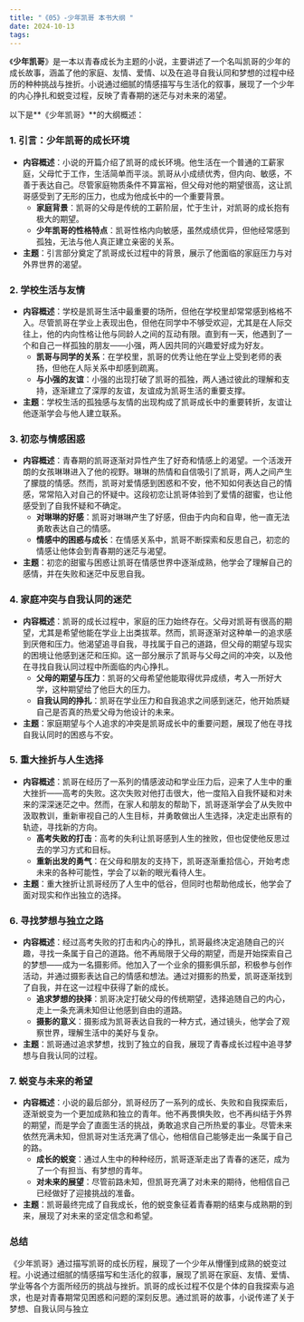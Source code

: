 ```yaml
---
title: "《05》-少年凯哥 本书大纲 "
date: 2024-10-13
tags: 
---
```

《**少年凯哥**》是一本以青春成长为主题的小说，主要讲述了一个名叫凯哥的少年的成长故事，涵盖了他的家庭、友情、爱情、以及在追寻自我认同和梦想的过程中经历的种种挑战与挫折。小说通过细腻的情感描写与生活化的叙事，展现了一个少年的内心挣扎和蜕变过程，反映了青春期的迷茫与对未来的渴望。

以下是**《少年凯哥》**的大纲概述：

### 1. **引言：少年凯哥的成长环境**
- **内容概述**：小说的开篇介绍了凯哥的成长环境。他生活在一个普通的工薪家庭，父母忙于工作，生活简单而平淡。凯哥从小成绩优秀，但内向、敏感，不善于表达自己。尽管家庭物质条件不算富裕，但父母对他的期望很高，这让凯哥感受到了无形的压力，也成为他成长中的一个重要背景。
  - **家庭背景**：凯哥的父母是传统的工薪阶层，忙于生计，对凯哥的成长抱有极大的期望。
  - **少年凯哥的性格特点**：凯哥性格内向敏感，虽然成绩优异，但他经常感到孤独，无法与他人真正建立亲密的关系。
- **主题**：引言部分奠定了凯哥成长过程中的背景，展示了他面临的家庭压力与对外界世界的渴望。

### 2. **学校生活与友情**
- **内容概述**：学校是凯哥生活中最重要的场所，但他在学校里却常常感到格格不入。尽管凯哥在学业上表现出色，但他在同学中不够受欢迎，尤其是在人际交往上，他的内向性格让他与同龄人之间的互动有限。直到有一天，他遇到了一个和自己一样孤独的朋友——小强，两人因共同的兴趣爱好成为好友。
  - **凯哥与同学的关系**：在学校里，凯哥的优秀让他在学业上受到老师的表扬，但他在人际关系中却感到疏离。
  - **与小强的友谊**：小强的出现打破了凯哥的孤独，两人通过彼此的理解和支持，逐渐建立了深厚的友谊，友谊成为凯哥生活的重要支撑。
- **主题**：学校生活的孤独感与友情的出现构成了凯哥成长中的重要转折，友谊让他逐渐学会与他人建立联系。

### 3. **初恋与情感困惑**
- **内容概述**：青春期的凯哥逐渐对异性产生了好奇和情感上的渴望。一个活泼开朗的女孩琳琳进入了他的视野。琳琳的热情和自信吸引了凯哥，两人之间产生了朦胧的情感。然而，凯哥对爱情感到困惑和不安，他不知如何表达自己的情感，常常陷入对自己的怀疑中。这段初恋让凯哥体验到了爱情的甜蜜，也让他感受到了自我怀疑和不确定。
  - **对琳琳的好感**：凯哥对琳琳产生了好感，但由于内向和自卑，他一直无法勇敢表达自己的情感。
  - **情感中的困惑与成长**：在情感关系中，凯哥不断探索和反思自己，初恋的情感让他体会到青春期的迷茫与渴望。
- **主题**：初恋的甜蜜与困惑让凯哥在情感世界中逐渐成熟，他学会了理解自己的感情，并在失败和迷茫中反思自我。

### 4. **家庭冲突与自我认同的迷茫**
- **内容概述**：凯哥的成长过程中，家庭的压力始终存在。父母对凯哥有很高的期望，尤其是希望他能在学业上出类拔萃。然而，凯哥逐渐对这种单一的追求感到厌倦和压力。他渴望追寻自我，寻找属于自己的道路，但父母的期望与现实的困境让他感到迷茫和压抑。这一部分展示了凯哥与父母之间的冲突，以及他在寻找自我认同过程中所面临的内心挣扎。
  - **父母的期望与压力**：凯哥的父母希望他能取得优异成绩，考入一所好大学，这种期望给了他巨大的压力。
  - **自我认同的挣扎**：凯哥在学业压力和自我追求之间感到迷茫，他开始质疑自己是否真的热爱父母为他设计的未来。
- **主题**：家庭期望与个人追求的冲突是凯哥成长中的重要问题，展现了他在寻找自我认同时的困惑与不安。

### 5. **重大挫折与人生选择**
- **内容概述**：凯哥在经历了一系列的情感波动和学业压力后，迎来了人生中的重大挫折——高考的失败。这次失败对他打击很大，他一度陷入自我怀疑和对未来的深深迷茫之中。然而，在家人和朋友的帮助下，凯哥逐渐学会了从失败中汲取教训，重新审视自己的人生目标，并勇敢做出人生选择，决定走出原有的轨迹，寻找新的方向。
  - **高考失败的打击**：高考的失利让凯哥感到人生的挫败，但也促使他反思过去的学习方式和目标。
  - **重新出发的勇气**：在父母和朋友的支持下，凯哥逐渐重拾信心，开始考虑未来的各种可能性，学会了以新的眼光看待人生。
- **主题**：重大挫折让凯哥经历了人生中的低谷，但同时也帮助他成长，他学会了面对现实和作出独立的选择。

### 6. **寻找梦想与独立之路**
- **内容概述**：经过高考失败的打击和内心的挣扎，凯哥最终决定追随自己的兴趣，寻找一条属于自己的道路。他不再局限于父母的期望，而是开始探索自己的梦想——成为一名摄影师。他加入了一个业余的摄影俱乐部，积极参与创作活动，并通过摄影表达自己的情感和想法。通过对摄影的热爱，凯哥逐渐找到了自我，并在这一过程中获得了新的成长。
  - **追求梦想的抉择**：凯哥决定打破父母的传统期望，选择追随自己的内心，走上一条充满未知但让他感到自由的道路。
  - **摄影的意义**：摄影成为凯哥表达自我的一种方式，通过镜头，他学会了观察世界，理解生活中的美好与复杂。
- **主题**：凯哥通过追求梦想，找到了独立的自我，展现了青春成长过程中追寻梦想与自我认同的过程。

### 7. **蜕变与未来的希望**
- **内容概述**：小说的最后部分，凯哥经历了一系列的成长、失败和自我探索后，逐渐蜕变为一个更加成熟和独立的青年。他不再畏惧失败，也不再纠结于外界的期望，而是学会了直面生活的挑战，勇敢追求自己所热爱的事业。尽管未来依然充满未知，但凯哥对生活充满了信心，他相信自己能够走出一条属于自己的路。
  - **成长的蜕变**：通过人生中的种种经历，凯哥逐渐走出了青春的迷茫，成为了一个有担当、有梦想的青年。
  - **对未来的展望**：尽管前路未知，但凯哥充满了对未来的期待，他相信自己已经做好了迎接挑战的准备。
- **主题**：凯哥最终完成了自我成长，他的蜕变象征着青春期的结束与成熟期的到来，展现了对未来的坚定信念和希望。

### **总结**
《少年凯哥》通过描写凯哥的成长历程，展现了一个少年从懵懂到成熟的蜕变过程。小说通过细腻的情感描写和生活化的叙事，展现了凯哥在家庭、友情、爱情、学业等各个方面所经历的挑战与挫折。凯哥的成长过程不仅是个体的自我探索与追求，也是对青春期常见困惑和问题的深刻反思。通过凯哥的故事，小说传递了关于梦想、自我认同与独立
